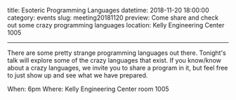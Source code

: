 title: Esoteric Programming Languages
datetime: 2018-11-20 18:00:00
category: events
slug: meeting20181120
preview: Come share and check out some crazy programming languages
location: Kelly Engineering Center 1005

---

There are some pretty strange programming languages out there. Tonight's talk will explore some of the crazy languages that exist. If you know/know about a crazy languages, we invite you to share a program in it, but feel free to just show up and see what we have prepared. 

When: 6pm
Where: Kelly Engineering Center room 1005
